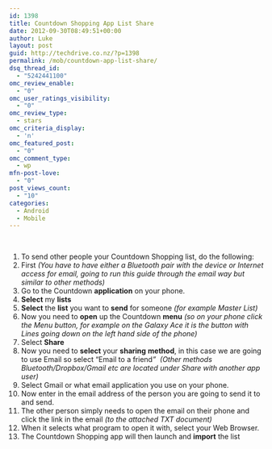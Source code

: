 ```yaml
---
id: 1398
title: Countdown Shopping App List Share
date: 2012-09-30T08:49:51+00:00
author: Luke
layout: post
guid: http://techdrive.co.nz/?p=1398
permalink: /mob/countdown-app-list-share/
dsq_thread_id:
  - "5242441100"
omc_review_enable:
  - "0"
omc_user_ratings_visibility:
  - "0"
omc_review_type:
  - stars
omc_criteria_display:
  - 'n'
omc_featured_post:
  - "0"
omc_comment_type:
  - wp
mfn-post-love:
  - "0"
post_views_count:
  - "10"
categories:
  - Android
  - Mobile
---
```

&nbsp;

<ol start="1">
  <li>
    To send other people your Countdown Shopping list, do the following:
  </li>
  <li>
    First <em>(You have to have either a Bluetooth pair with the device or Internet access for email, going to run this guide through the email way but similar to other methods)</em>
  </li>
  <li>
    Go to the Countdown <strong>application</strong> on your phone.
  </li>
  <li>
    <strong>Select</strong> my <strong>lists</strong>
  </li>
  <li>
    <strong>Select</strong> the <strong>list</strong> you want to <strong>send</strong> for someone <em>(for example Master List)</em>
  </li>
  <li>
    Now you need to <strong>open</strong> up the Countdown <strong>menu</strong> <em>(so on your phone click the Menu button, for example on the Galaxy Ace it is the button with Lines going down on the left hand side of the phone)</em>
  </li>
  <li>
    Select <strong>Share</strong>
  </li>
  <li>
    Now you need to <strong>select</strong> your <strong>sharing</strong> <strong>method</strong>, in this case we are going to use Email so select “Email to a friend<em>”  (Other methods Bluetooth/Dropbox/Gmail etc are located under Share with another app user)</em>
  </li>
  <li>
    Select Gmail or what email application you use on your phone.
  </li>
  <li>
    Now enter in the email address of the person you are going to send it to and send.
  </li>
  <li>
    The other person simply needs to open the email on their phone and click the link in the email <em>(to the attached TXT document)</em>
  </li>
  <li>
    When it selects what program to open it with, select your Web Browser.
  </li>
  <li>
    The Countdown Shopping app will then launch and <strong>import</strong> the list
  </li>
</ol>